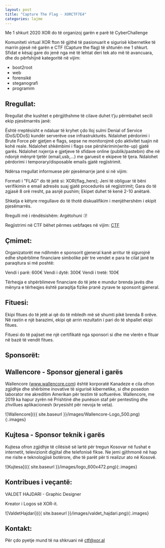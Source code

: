 ```yaml
---
layout: post
title: "Capture The Flag - XORCTF7E4"
categories: lajme
---
```



Me 1 shkurt 2020 XOR do të organizoj garën e parë të CyberChallenge

Komuniteti virtual XOR fton të gjithë të pasionuarit e sigurisë kibernetike të marrin pjesë në garën e CTF (Capture the flag) të shtunën me 1 shkurt.
Sfidat e kësaj gare do jenë nga më të lehtat deri tek ato më të avancuara, dhe do përfshijnë kategoritë në vijim:

- boot2root
- web
- forensikë
- steganografi
- programim

## Rregullat:

Rregullat dhe kushtet e përgjithshme të cilave duhet t’ju përmbahet secili ekip pjesëmarrës janë:

Është rreptësisht e ndaluar të kryhet çdo lloj sulmi Denial of Service (DoS/DDoS) kundër serverëve ose infrastrukturës.
Ndalohet përdorimi i Brute Force për gjetjen e flags, sepse ne monitorojmë çdo aktivitet tuajin në kohë reale.
Ndalohet shkëmbimi i flags ose përshkrimin(write-up) gjatë garës.
Ndalohet nxjerrja e gjetjeve të sfidave online (publik/pastebin) dhe në ndonjë mënyrë tjetër (email,usb,...) me garuesit e ekipeve të tjera.
Ndalohet përdorimi i temporary/disposable emails gjatë regjistrimit.

Ndërsa rregullat informuese për pjesëmarrje janë si në vijim:

Formati i "FLAG" do të jetë si: XOR{flag_here};
Jeni të obliguar të bëni verifikimin e email adresës suaj gjatë procedurës së regjistrimit;
Gara do të zgjasë 8 orë rresht, pa asnjë pushim;
Ekipet duhet të kenë 2-10 anëtarë.

Shkelja e këtyre rregullave do të thotë diskualifikim i menjëhershëm i ekipit pjesëmarrës.

Rregulli më i rëndësishëm: Argëtohuni :)!

Regjistrimi në CTF bëhet përmes uebfaqes në vijim:
[CTF](http://bit.ly/2QPR8yH)

## Çmimet:

Organizatorët me ndihmën e sponsorit gjeneral kanë arritur të sigurojnë edhe shpërblime financiare simbolike për tre vendet e para te cilat janë te paraqitura si më poshtë:

Vendi i parë: 600€
Vendi i dytë: 300€
Vendi i tretë: 100€

Tërheqja e shpërblimeve financiare do të jete e mundur brenda javës dhe mënyra e tërheqjes është paraqitja fizike pranë zyrave te sponsorit gjeneral.

## Fituesi:

Ekipi fitues do të jetë ai që do të mbledh më së shumti pikë brenda 8 orëve. Në rastin e një barazimi, ekipi që arrin rezultatin i pari do të shpallet ekipi fitues.

Fituesi do të pajiset me një certifikatë nga sponsori si dhe me vlerën e fituar në bazë të vendit fitues.

## Sponsorët:


## Wallencore - Sponsor gjeneral i garës

Wallencore (www.wallencore.com) është korporatë Kanadeze e cila ofron zgjidhje dhe shërbime inovative të sigurisë kibernetike, si dhe posedon laborator me akreditim Amerikan për testim të softuerëve. Wallencore, me 2019 ka hapur zyrën në Prishtinë dhe punëson staf për pentesting dhe zhvillues aplikacionesh (kryesisht për nevoja te veta).

![Wallencore]({{ site.baseurl }}/images/Wallencore-Logo_500.png){:.images}

## Kujtesa - Sponsor teknik i garës

Kujtesa ofron zgjidhje të cilësisë së lartë për tregun Kosovar në fushat e internetit, televizionit digjital dhe telefonisë fikse. Ne jemi gjithmonë në hap me risite e teknologjisë botërore, dhe të parët për ti realizur ato në Kosovë.

![Kujtesa]({{ site.baseurl }}/images/logo_600x472.png){:.images}

## Kontribues i veçantë: 

VALDET HAJDARI - Graphic Designer 

Kreator i Logos së XOR-it.

![ValdetHajdari]({{ site.baseurl }}/images/valdet_hajdari.png){:.images}



## Kontakt:

Për çdo pyetje mund të na shkruani në ctf@xor.al

